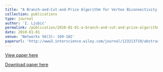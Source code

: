 ```yaml
---
title: "A Branch-and-Cut-and-Price Algorithm for Vertex Biconnectivity Augmentation"
collection: publications
type: journal
author: 'I. Ljubić'
permalink: /publication/2010-01-01-a-branch-and-cut-and-price-algorithm-for-vertex-biconnectivity-augmentation
date: 2010-01-01
venue: 'Networks 56(3): 169-182'
paperurl: 'http://www3.interscience.wiley.com/journal/123213719/abstract'
---
```

[View paper here](http://www3.interscience.wiley.com/journal/123213719/abstract)

[Download paper here]({{site.url}}/docs/publications/TR_March2009.pdf)
